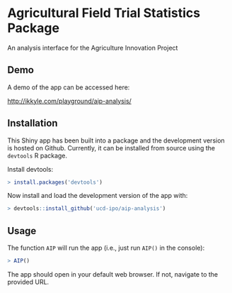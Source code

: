 # Agricultural Field Trial Statistics Package

An analysis interface for the Agriculture Innovation Project

## Demo

A demo of the app can be accessed here:

http://ikkyle.com/playground/aip-analysis/

## Installation

This Shiny app has been built into a package and the development version is
hosted on Github. Currently, it can be installed from source using the
`devtools` R package.

Install devtools:

```R
> install.packages('devtools')
```

Now install and load the development version of the app with:

```R
> devtools::install_github('ucd-ipo/aip-analysis')
```

## Usage

The function `AIP` will run the app (i.e., just run `AIP()` in the console):

```R
> AIP()
```

The app should open in your default web browser. If not, navigate to the
provided URL.
